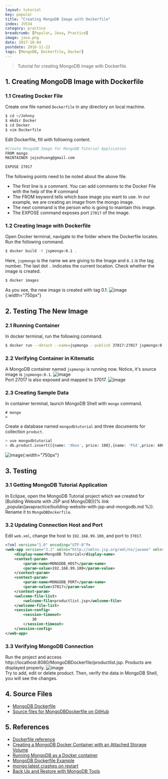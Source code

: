 ```yaml
---
layout: tutorial
key: popular
title: "Creating MongoDB Image with Dockerfile"
index: JV534
category: practice
breadcrumb: [Popular, Java, Practice]
image: java.png
date: 2017-10-04
postdate: 2016-11-23
tags: [MongoDB, Dockerfile, Docker]
---
```


> Tutorial for creating MongoDB image with Dockerfile.

## 1. Creating MongoDB Image with Dockerfile
### 1.1 Creating Docker File
Create one file named `Dockerfile` in any directory on local machine.
```sh
$ cd ~/Johnny
$ mkdir Docker
$ cd Docker
$ vim Dockerfile
```
Edit Dockerfile, fill with following content.
```sh
#Create MongoDB Image for MongoDB Tutorial Application
FROM mongo
MAINTAINER jojozhuang@gmail.com

EXPOSE 27017
```
The following points need to be noted about the above file.
* The first line is a comment. You can add comments to the Docker File with the help of the # command
* The FROM keyword tells which base image you want to use. In our example, we are creating an image from the mongo image.
* The next command is the person who is going to maintain this image.
* The EXPOSE command exposes port `27017` of the image.

### 1.2 Creating Image with Dockerfile
Open Docker terminal, navigate to the folder where the Dockerfile locates. Run the following command.
```sh
$ docker build -t jspmongo:0.1 .
```
Here, `jspmongo` is the name we are giving to the Image and `0.1` is the tag number. The last dot `.` indicates the current location. Check whether the image is created.
```sh
$ docker images
```
As you see, the new image is created with tag 0.1.
![image](/public/images/java/534/imagecreated.png){:width="750px"}  

## 2. Testing The New Image
### 2.1 Running Container
In docker terminal, run the following command.
```sh
$ docker run --detach --name=jspmongo --publish 37017:27017 jspmongo:0.1
```
### 2.2 Verifying Container in Kitematic
A MongoDB container named `jspmongo` is running now. Notice, it's source image is `jspmongo:0.1`.
![image](/public/images/java/534/general.png)  
Port 27017 is also exposed and mapped to 37017.
![image](/public/images/java/534/port.png)  
### 2.3 Creating Sample Data
In container terminal, launch MongoDB Shell with `mongo` command.
```raw
# mongo
>
```
Create a database named `mongodbtutorial` and three documents for collection `product`.
```sh
> use mongodbtutorial
> db.product.insert([{name: 'Xbox', price: 100},{name: 'PS4',price: 400},{name: 'iPhone',price: 699}])
```
![image](/public/images/java/534/createdata.png){:width="750px"}  

## 3. Testing
### 3.1 Getting MongoDB Tutorial Application
In Eclipse, open the MongoDB Tutorial project which we created for [Building Website with JSP and MongoDB]({% link _popular/javapractice/building-website-with-jsp-and-mongodb.md %}). Rename it to `MongoDBDockerfile`.
### 3.2 Updating Connection Host and Port
Edit `web.xml`, change the host to `192.168.99.100`, and port to `37017`.
```xml
<?xml version="1.0" encoding="UTF-8"?>
<web-app version="3.1" xmlns="http://xmlns.jcp.org/xml/ns/javaee" xmlns:xsi="http://www.w3.org/2001/XMLSchema-instance" xsi:schemaLocation="http://xmlns.jcp.org/xml/ns/javaee http://xmlns.jcp.org/xml/ns/javaee/web-app_3_1.xsd">
    <display-name>MongoDB Tutorial</display-name>
    <context-param>
        <param-name>MONGODB_HOST</param-name>
        <param-value>192.168.99.100</param-value>
    </context-param>
    <context-param>
        <param-name>MONGODB_PORT</param-name>
        <param-value>37017</param-value>
    </context-param>
    <welcome-file-list>
        <welcome-file>productlist.jsp</welcome-file>
    </welcome-file-list>
    <session-config>
        <session-timeout>
            30
        </session-timeout>
    </session-config>
</web-app>
```
### 3.3 Verifying MongoDB Connection
Run the project and access
http://localhost:8080/MongoDBDockerfile/productlist.jsp. Products are displayed properly.
![image](/public/images/java/534/productlist.png)  
Try to add, edit or delete product. Then, verify the data in MongoDB Shell, you will see the changes.

## 4. Source Files
* [MongoDB Dockerfile](https://github.com/jojozhuang/Tutorials/blob/master/MongoDBDockerfile/Docker/Dockerfile)
* [Source files for MongoDBDockerfile on GitHub](https://github.com/jojozhuang/Tutorials/tree/master/MongoDBDockerfile)

## 5. References
* [Dockerfile reference](https://docs.docker.com/engine/reference/builder/)
* [Creating a MongoDB Docker Container with an Attached Storage Volume](https://devops.profitbricks.com/tutorials/creating-a-mongodb-docker-container-with-an-attached-storage-volume/)
* [Running MongoDB as a Docker container](https://www.thachmai.info/2015/04/30/running-mongodb-container/)
* [MongoDB Dockerfile Example](https://github.com/docker/docker.github.io/blob/master/engine/examples/mongodb/Dockerfile)
* [mongo:latest crashes on restart](https://github.com/docker/kitematic/issues/746)
* [Back Up and Restore with MongoDB Tools](https://docs.mongodb.com/manual/tutorial/backup-and-restore-tools/)
